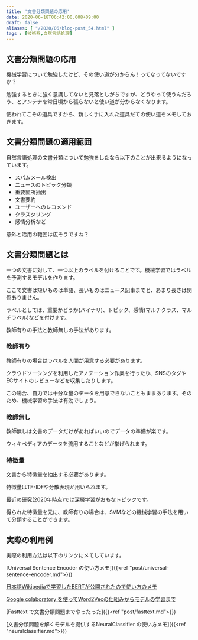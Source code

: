 ```yaml
---
title: '文書分類問題の応用'
date: 2020-06-18T06:42:00.008+09:00
draft: false
aliases: [ "/2020/06/blog-post_54.html" ]
tags : [技術系,自然言語処理]
---
```



## 文書分類問題の応用[](#文書分類問題の応用 "文書分類問題の応用")


機械学習について勉強したけど、その使い道が分からん！ってなってないですか？

勉強するときに強く意識してないと見落としがちですが、どうやって使うんだろう、とアンテナを常日頃から張らないと使い道が分からなくなります。

使われてこその道具ですから、新しく手に入れた道具だての使い道をメモしておきます。


## 文書分類問題の適用範囲[](#文書分類問題の適用範囲 "文書分類問題の適用範囲")


自然言語処理の文書分類について勉強をしたなら以下のことが出来るようになっています。

*   スパムメール検出
*   ニュースのトピック分類
*   重要箇所抽出
*   文書要約
*   ユーザーへのレコメンド
*   クラスタリング
*   感情分析など

意外と活用の範囲は広そうですね？

## 文書分類問題とは[](#文書分類問題とは "文書分類問題とは")


一つの文書に対して、一つ以上のラベルを付けることです。機械学習ではラベルを予測するモデルを作ります。

ここで文書は短いものは単語、長いものはニュース記事までと、あまり長さは関係ありません。

ラベルとしては、重要かどうか(バイナリ)、トピック、感情(マルチクラス、マルチラベル)などを付けます。

教師有りの手法と教師無しの手法があります。

### 教師有り[](#教師有り "教師有り")

教師有りの場合はラベルを人間が用意する必要があります。

クラウドソーシングを利用したアノテーション作業を行ったり、SNSのタグやECサイトのレビューなどを収集したりします。

この場合、自力では十分な量のデータを用意できないこともままあります。そのため、機械学習の手法は有効でしょう。

### 教師無し[](#教師無し "教師無し")

教師無しは文書のデータだけがあればいいのでデータの準備が楽です。

ウィキペディアのデータを流用することなどが挙げられます。

### 特徴量[](#特徴量 "特徴量")

文書から特徴量を抽出する必要があります。

特徴量はTF-IDFや分散表現が用いられます。

最近の研究(2020年時点)では深層学習がおもなトピックです。

得られた特徴量を元に、教師有りの場合は、SVMなどの機械学習の手法を用いて分類することができます。

## 実際の利用例[](#実際の利用例 "実際の利用例")


実際の利用方法は以下のリンクにメモしています。

[Universal Sentence Encoder の使い方メモ]({{<ref "post/universal-sentence-encoder.md">}})

[日本語Wikipediaで学習したBERTが公開されたので使い方のメモ](https://www.subcul-science.com/2020/06/wikipediabert.html)

[Google colaboratory を使ってWord2Vecの仕組みからモデルの学習まで](https://www.subcul-science.com/2020/06/google-colaboratory-word2vec.html)

[Fasttext で文書分類問題までやったった]({{<ref "post/fasttext.md">}})

[文書分類問題を解くモデルを提供するNeuralClassifier の使い方メモ]({{<ref "neuralclassifier.md">}})
